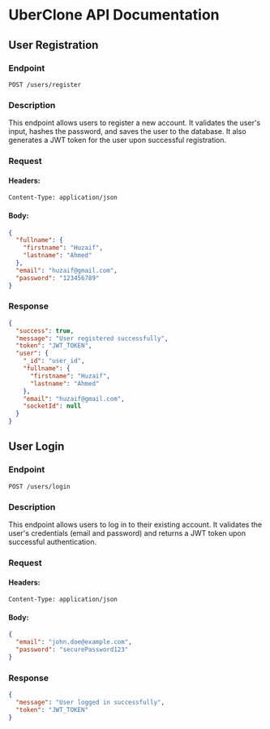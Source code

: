 # UberClone API Documentation

## User Registration

### Endpoint

`POST /users/register`

### Description

This endpoint allows users to register a new account. It validates the user's input, hashes the password, and saves the user to the database. It also generates a JWT token for the user upon successful registration.

### Request

#### Headers:
```plaintext
Content-Type: application/json
```

#### Body:
```json
{
  "fullname": {
    "firstname": "Huzaif",
    "lastname": "Ahmed"
  },
  "email": "huzaif@gmail.com",
  "password": "123456789"
}
```

### Response

```json
{
  "success": true,
  "message": "User registered successfully",
  "token": "JWT_TOKEN",
  "user": {
    "_id": "user_id",
    "fullname": {
      "firstname": "Huzaif",
      "lastname": "Ahmed"
    },
    "email": "huzaif@gmail.com",
    "socketId": null
  }
}
```

## User Login

### Endpoint

`POST /users/login`

### Description

This endpoint allows users to log in to their existing account. It validates the user's credentials (email and password) and returns a JWT token upon successful authentication.

### Request

#### Headers:
```plaintext
Content-Type: application/json
```

#### Body:
```json
{
  "email": "john.doe@example.com",
  "password": "securePassword123"
}
```

### Response

```json
{
  "message": "User logged in successfully",
  "token": "JWT_TOKEN"
}
```



